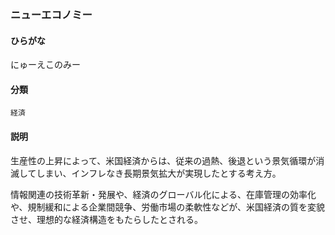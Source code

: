 <div style="display:none;">

## [あ行](securities-terms?id=あ行)
## [か行](securities-terms?id=か行)
## [さ行](securities-terms?id=さ行)
## [た行](securities-terms?id=た行)
## [な行](securities-terms?id=な行)

</div>

### ニューエコノミー

#### ひらがな

にゅーえこのみー

#### 分類

`経済`

#### 説明

生産性の上昇によって、米国経済からは、従来の過熱、後退という景気循環が消滅してしまい、インフレなき長期景気拡大が実現したとする考え方。
 
情報関連の技術革新・発展や、経済のグローバル化による、在庫管理の効率化や、規制緩和による企業間競争、労働市場の柔軟性などが、米国経済の質を変貌させ、理想的な経済構造をもたらしたとされる。

<div style="display:none;">

## [は行](securities-terms?id=は行)
## [ま行](securities-terms?id=ま行)
## [や行](securities-terms?id=や行)
## [ら行](securities-terms?id=ら行)
## [わ行](securities-terms?id=わ行)
## [英数字・記号](securities-terms?id=英数字・記号)

</div>

